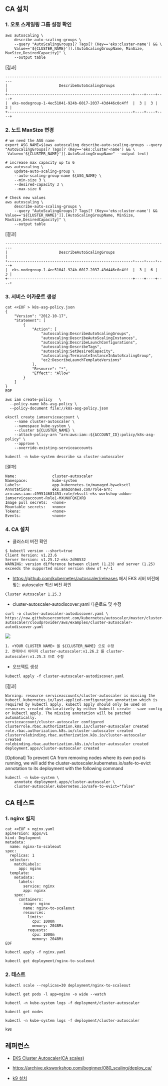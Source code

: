 ## CA 설치 ##

### 1. 오토 스케일링 그룹 설정 확인 ###
```
aws autoscaling \
    describe-auto-scaling-groups \
    --query "AutoScalingGroups[? Tags[? (Key=='eks:cluster-name') && \
    Value=='${CLUSTER_NAME}']].[AutoScalingGroupName, MinSize, MaxSize,DesiredCapacity]" \
    --output table
```
[결과]
```
-------------------------------------------------------------------------
|                       DescribeAutoScalingGroups                       |
+--------------------------------------------------------+----+----+----+
|  eks-nodegroup-1-4ec51041-924b-6017-2037-43d446c0c4ff  |  3 |  3 |  3 |
+--------------------------------------------------------+----+----+----+
```

### 2. 노드 MaxSize 변경 ###
```
# we need the ASG name
export ASG_NAME=$(aws autoscaling describe-auto-scaling-groups --query "AutoScalingGroups[? Tags[? (Key=='eks:cluster-name') && \
 Value=='${CLUSTER_NAME}']].AutoScalingGroupName" --output text)

# increase max capacity up to 6
aws autoscaling \
    update-auto-scaling-group \
    --auto-scaling-group-name ${ASG_NAME} \
    --min-size 3 \
    --desired-capacity 3 \
    --max-size 6

# Check new values
aws autoscaling \
    describe-auto-scaling-groups \
    --query "AutoScalingGroups[? Tags[? (Key=='eks:cluster-name') && Value=='${CLUSTER_NAME}']].[AutoScalingGroupName, MinSize, MaxSize,DesiredCapacity]" \
    --output table
```

[결과]
```
-------------------------------------------------------------------------
|                       DescribeAutoScalingGroups                       |
+--------------------------------------------------------+----+----+----+
|  eks-nodegroup-1-4ec51041-924b-6017-2037-43d446c0c4ff  |  3 |  6 |  3 |
+--------------------------------------------------------+----+----+----+
```

### 3. 서비스 어카운트 생성 ###
```
cat <<EOF > k8s-asg-policy.json
{
    "Version": "2012-10-17",
    "Statement": [
        {
            "Action": [
                "autoscaling:DescribeAutoScalingGroups",
                "autoscaling:DescribeAutoScalingInstances",
                "autoscaling:DescribeLaunchConfigurations",
                "autoscaling:DescribeTags",
                "autoscaling:SetDesiredCapacity",
                "autoscaling:TerminateInstanceInAutoScalingGroup",
                "ec2:DescribeLaunchTemplateVersions"
            ],
            "Resource": "*",
            "Effect": "Allow"
        }
    ]
}
EOF

aws iam create-policy   \
  --policy-name k8s-asg-policy \
  --policy-document file://k8s-asg-policy.json

eksctl create iamserviceaccount \
    --name cluster-autoscaler \
    --namespace kube-system \
    --cluster ${CLUSTER_NAME} \
    --attach-policy-arn "arn:aws:iam::${ACCOUNT_ID}:policy/k8s-asg-policy" \
    --approve \
    --override-existing-serviceaccounts

kubectl -n kube-system describe sa cluster-autoscaler
```
[결과]
```
Name:                cluster-autoscaler
Namespace:           kube-system
Labels:              app.kubernetes.io/managed-by=eksctl
Annotations:         eks.amazonaws.com/role-arn: arn:aws:iam::499514681453:role/eksctl-eks-workshop-addon-iamserviceaccount-Role1-MXUNUFQKEXRB
Image pull secrets:  <none>
Mountable secrets:   <none>
Tokens:              <none>
Events:              <none>
```

### 4. CA 설치 ###

* 클러스터 버전 확인
```
$ kubectl version --short=true
Client Version: v1.23.6
Server Version: v1.25.12-eks-2d98532
WARNING: version difference between client (1.23) and server (1.25) exceeds the supported minor version skew of +/-1
```

* https://github.com/kubernetes/autoscaler/releases 에서 EKS 서버 버전에 맞는 autoscaler 최신 버전 확인
```
Cluster Autoscaler 1.25.3
```
  

* cluster-autoscaler-autodiscover.yaml 다운로드 및 수정
```
curl -o cluster-autoscaler-autodiscover.yaml \
https://raw.githubusercontent.com/kubernetes/autoscaler/master/cluster-autoscaler/cloudprovider/aws/examples/cluster-autoscaler-autodiscover.yaml
```

![](https://github.com/gnosia93/eks-on-aws/blob/main/images/autodiscover.png)

```
1. <YOUR CLUSTER NAME> 을 ${CLUSTER_NAME} 으로 수정
2. 컨테이너 이미지 cluster-autoscaler:v1.26.2 를 cluster-autoscaler:v1.25.3 으로 수정
```

* 오브젝트 생성
```
kubectl apply -f cluster-autoscaler-autodiscover.yaml
```

[결과]
```
Warning: resource serviceaccounts/cluster-autoscaler is missing the kubectl.kubernetes.io/last-applied-configuration annotation which is required by kubectl apply. kubectl apply should only be used on resources created declaratively by either kubectl create --save-config or kubectl apply. The missing annotation will be patched automatically.
serviceaccount/cluster-autoscaler configured
clusterrole.rbac.authorization.k8s.io/cluster-autoscaler created
role.rbac.authorization.k8s.io/cluster-autoscaler created
clusterrolebinding.rbac.authorization.k8s.io/cluster-autoscaler created
rolebinding.rbac.authorization.k8s.io/cluster-autoscaler created
deployment.apps/cluster-autoscaler created
```

[Optional] To prevent CA from removing nodes where its own pod is running, we will add the cluster-autoscaler.kubernetes.io/safe-to-evict annotation to its deployment with the following command
```
kubectl -n kube-system \
    annotate deployment.apps/cluster-autoscaler \
    cluster-autoscaler.kubernetes.io/safe-to-evict="false"
```

## CA 테스트 ##

### 1. nginx 설치 ###
```
cat <<EOF > nginx.yaml
apiVersion: apps/v1
kind: Deployment
metadata:
  name: nginx-to-scaleout
spec:
  replicas: 1
  selector:
    matchLabels:
      app: nginx
  template:
    metadata:
      labels:
        service: nginx
        app: nginx
    spec:
      containers:
      - image: nginx
        name: nginx-to-scaleout
        resources:
          limits:
            cpu: 1000m
            memory: 2048Mi
          requests:
            cpu: 1000m
            memory: 2048Mi
EOF

kubectl apply -f nginx.yaml

kubectl get deployment/nginx-to-scaleout
```

### 2. 테스트 ###

```
kubectl scale --replicas=30 deployment/nginx-to-scaleout
```

```
kubectl get pods -l app=nginx -o wide --watch
```

```
kubectl -n kube-system logs -f deployment/cluster-autoscaler
```

```
kubectl get nodes
```

```
kubectl -n kube-system logs -f deployment/cluster-autoscaler
```

```
k9s
```


## 레퍼런스 ##

* [EKS Cluster Autoscaler(CA scales)](https://blog.luxrobo.com/eks-cluster-autoscaler-ca-scales-2bbf2a3147ae)

* https://archive.eksworkshop.com/beginner/080_scaling/deploy_ca/

* [k9 설치](https://peterica.tistory.com/276) 

